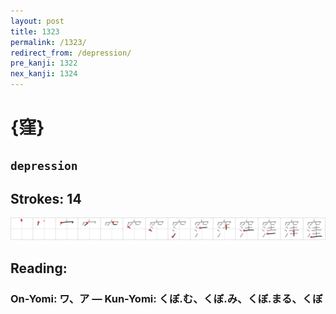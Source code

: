 ```yaml
---
layout: post
title: 1323
permalink: /1323/
redirect_from: /depression/
pre_kanji: 1322
nex_kanji: 1324
---
```


# {窪}

## `depression`

## Strokes: 14

<div class="stroke"><img src="../images/E7AAAA.png" /></div>

## Reading:

### On-Yomi: ワ、ア &mdash; Kun-Yomi: くぼ.む、くぼ.み、くぼ.まる、くぼ
